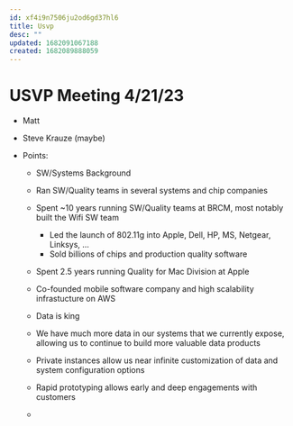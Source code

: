 ```yaml
---
id: xf4i9n7506ju2od6gd37hl6
title: Usvp
desc: ""
updated: 1682091067188
created: 1682089888059
---
```


# USVP Meeting 4/21/23

- Matt
- Steve Krauze (maybe)

- Points:

  - SW/Systems Background
  - Ran SW/Quality teams in several systems and chip companies
  - Spent ~10 years running SW/Quality teams at BRCM, most notably built the Wifi SW team
    - Led the launch of 802.11g into Apple, Dell, HP, MS, Netgear, Linksys, ...
    - Sold billions of chips and production quality software
  - Spent 2.5 years running Quality for Mac Division at Apple
  - Co-founded mobile software company and high scalability infrastucture on AWS

  - Data is king
  - We have much more data in our systems that we currently expose, allowing us to continue to build more valuable data products
  - Private instances allow us near infinite customization of data and system configuration options
  - Rapid prototyping allows early and deep engagements with customers
  -
